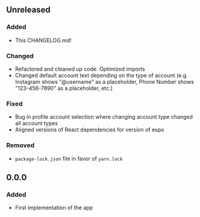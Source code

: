 ## Unreleased
### Added
- This CHANGELOG.md!

### Changed
- Refactored and cleaned up code. Optimized imports
- Changed default account text depending on the type of account (e.g. Instagram shows "@username" as a placeholder, Phone Number shows "123-456-7890" as a placeholder, etc.)

### Fixed
- Bug in profile account selection where changing account type changed all account types
- Aligned versions of React dependencies for version of expo

### Removed
- `package-lock.json` file in favor of `yarn.lock`

## 0.0.0
### Added
- First implementation of the app
